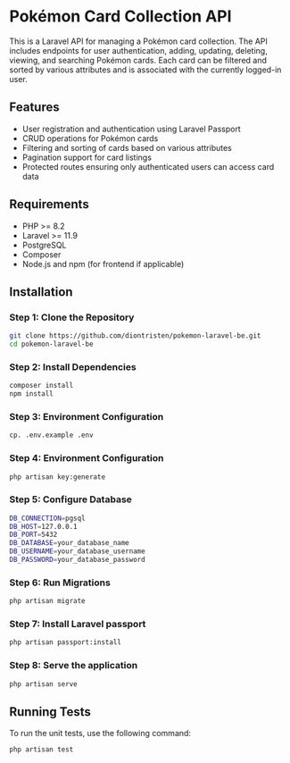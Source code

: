 # Pokémon Card Collection API

This is a Laravel API for managing a Pokémon card collection. The API includes endpoints for user authentication, adding, updating, deleting, viewing, and searching Pokémon cards. Each card can be filtered and sorted by various attributes and is associated with the currently logged-in user.

## Features

- User registration and authentication using Laravel Passport
- CRUD operations for Pokémon cards
- Filtering and sorting of cards based on various attributes
- Pagination support for card listings
- Protected routes ensuring only authenticated users can access card data

## Requirements

- PHP >= 8.2
- Laravel >= 11.9
- PostgreSQL
- Composer
- Node.js and npm (for frontend if applicable)

## Installation

### Step 1: Clone the Repository

```sh
git clone https://github.com/diontristen/pokemon-laravel-be.git
cd pokemon-laravel-be
```

### Step 2: Install Dependencies
```sh
composer install
npm install
```

### Step 3: Environment Configuration
```sh
cp. .env.example .env
```

### Step 4: Environment Configuration
```sh
php artisan key:generate
```

### Step 5: Configure Database
```sh
DB_CONNECTION=pgsql
DB_HOST=127.0.0.1
DB_PORT=5432
DB_DATABASE=your_database_name
DB_USERNAME=your_database_username
DB_PASSWORD=your_database_password
```

### Step 6: Run Migrations
```sh
php artisan migrate
```

### Step 7: Install Laravel passport
```sh
php artisan passport:install
```

### Step 8: Serve the application
```sh
php artisan serve
```


## Running Tests
To run the unit tests, use the following command:
```sh
php artisan test
```





